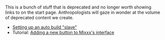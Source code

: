 This is a bunch of stuff that is deprecated and no longer worth showing
links to on the start page. Anthropologists will gaze in wonder at the
volume of deprecated content we create.

  - [Setting up an auto build
    "slave"](Setting%20up%20an%20auto%20build%20"slave")
  - Tutorial: [Adding a new button to Mixxx's
    interface](Adding%20a%20new%20button%20to%20Mixxx's%20interface)
